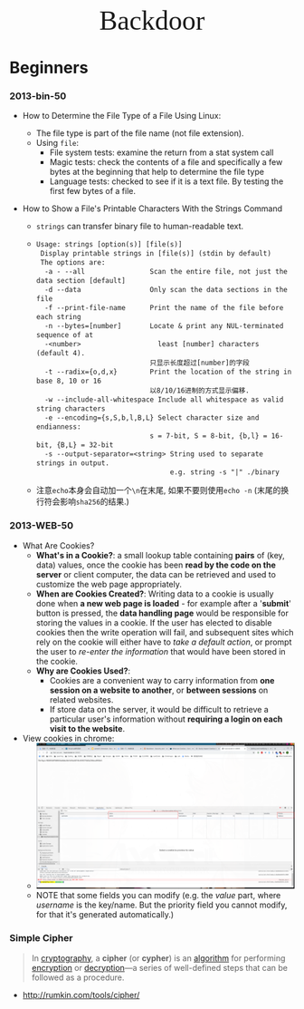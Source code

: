<center><font face="Times New Roman" size="8">Backdoor</font></center>

# Beginners

### 2013-bin-50

- How to Determine the File Type of a File Using Linux: 
  - The file type is part of the file name (not file extension).
  - Using `file`:
    - File system tests: examine the return from a stat system call
    - Magic tests: check the contents of a file and specifically a few bytes at the beginning that help to determine the file type
    - Language tests: checked to see if it is a text file. By testing the first few bytes of a file.

- How to Show a File's Printable Characters With the Strings Command

  - `strings` can transfer binary file to human-readable text.

  - ```shell
    Usage: strings [option(s)] [file(s)]
     Display printable strings in [file(s)] (stdin by default)
     The options are:
      -a - --all                Scan the entire file, not just the data section [default]
      -d --data                 Only scan the data sections in the file
      -f --print-file-name      Print the name of the file before each string
      -n --bytes=[number]       Locate & print any NUL-terminated sequence of at
      -<number>                   least [number] characters (default 4). 
      							只显示长度超过[number]的字段
      -t --radix={o,d,x}        Print the location of the string in base 8, 10 or 16
      							以8/10/16进制的方式显示偏移.
      -w --include-all-whitespace Include all whitespace as valid string characters
      -e --encoding={s,S,b,l,B,L} Select character size and endianness:
                                s = 7-bit, S = 8-bit, {b,l} = 16-bit, {B,L} = 32-bit
      -s --output-separator=<string> String used to separate strings in output.
      								 e.g. string -s "|" ./binary
    ```

  - 注意`echo`本身会自动加一个`\n`在末尾, 如果不要则使用`echo -n` (末尾的换行符会影响`sha256`的结果.)

### 2013-WEB-50

- What Are Cookies?
  - **What's in a Cookie?**: a small lookup table containing **pairs** of (key, data) values, once the cookie has been **read by the code on the server** or client computer, the data can be retrieved and used to customize the web page appropriately.
  - **When are Cookies Created?**: Writing data to a cookie is usually done when **a new web page is loaded** - for example after a '**submit**' button is pressed, the **data handling page** would be responsible for storing the values in a cookie. If the user has elected to disable cookies then the write operation will fail, and subsequent sites which rely on the cookie will either have to *take a default action*, or prompt the user to *re-enter the information* that would have been stored in the cookie.
  - **Why are Cookies Used?**: 
    - Cookies are a convenient way to carry information from **one session on a website to another**, or **between sessions** on related websites.
    - If store data on the server, it would be difficult to retrieve a particular user's information without **requiring a login on each visit to the website**.
- View cookies in chrome:
  - ![image-20201021185758798](./pic/image-20201021185758798.png)
  - NOTE that some fields you can modify (e.g. the *value* part, where *username* is the key/name. But the priority field you cannot modify, for that it's generated automatically.)

### Simple Cipher

> In [cryptography](https://en.wikipedia.org/wiki/Cryptography), a **cipher** (or **cypher**) is an [algorithm](https://en.wikipedia.org/wiki/Algorithm) for performing [encryption](https://en.wikipedia.org/wiki/Encryption) or [decryption](https://en.wikipedia.org/wiki/Decryption)—a series of well-defined steps that can be followed as a procedure.

- http://rumkin.com/tools/cipher/